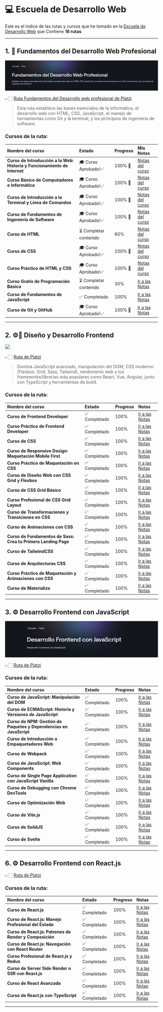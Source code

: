 # 💻 Escuela de Desarrollo Web

Este es el índice de las rutas y cursos que he tomado en la [Escuela de Desarrollo Web](https://platzi.com/escuela/web) que Contiene **16 rutas**

---

## 1. 🧱 Fundamentos del Desarrollo Web Profesional
<img src="../img/01-fundamentos.jpg"/>

👉🏻 [Ruta Fundamentos del Desarrollo web profesional de Platzi](https://platzi.com/ruta/intro-desarrollo-web)

> Esta ruta establece las bases esenciales de la informática, el desarrollo web con HTML, CSS, JavaScript, el manejo de herramientas como Git y la terminal, y los principios de ingeniería de software.

### Cursos de la ruta:

| Nombre del curso | Estado | Progreso | Mis Notas |
| :--- | :--- | :--- | :--- |
| **Curso de Introducción a la Web: Historia y Funcionamiento de Internet** | 🎓 Curso Aprobado!✅ | 100% 🔋 | [Notas del curso](./01-fundamentos-dwp/1-a-introduccion-web.md.md) |
| **Curso Básico de Computadores e Informática** | 🎓 Curso Aprobado!✅ | 100% 🔋 | [Notas del curso](./01-fundamentos-dwp/1-b-computadoras-informatica.md) |
| **Curso de Introducción a la Terminal y Línea de Comandos** | 🎓 Curso Aprobado!✅ | 100% 🔋 | [Notas del curso](./01-fundamentos-dwp/1-c-terminal.md) |
| **Curso de Fundamentos de Ingeniería de Software** | 🎓 Curso Aprobado!✅ | 100% 🔋 | [Notas del curso](./01-fundamentos-dwp/1-d-ing-software.md) |
| **Curso de HTML** | ⏳ Completar contenido | 60% | [Notas del curso](./01-fundamentos-dwp/1-e-html-2025.md) |
| **Curso de CSS** | 🎓 Curso Aprobado!✅ | 100% 🔋 | [Notas del curso](./01-fundamentos-dwp/1-f-css-2025.md) |
| **Curso Práctico de HTML y CSS** | 🎓 Curso Aprobado!✅ | 100% 🔋 | [Notas del curso](./01-fundamentos-dwp/1-g-html-css-practico.md) |
| **Curso Gratis de Programación Básica** | ⏳ Completar contenido | 30% | [Ir a las Notas](./01-fundamentos-dwp/1-h-programacion-basica.md) |
| **Curso de Fundamentos de JavaScript** | ✅ Completado | 100% | [Ir a las Notas](./01-fundamentos-dwp/1-i-fund-js.md) |
| **Curso de Git y GitHub** | 🎓 Curso Aprobado!✅ | 100% 🔋 | [Ir a las Notas](./01-fundamentos-dwp/1-j-git-github.md) |

---

## 2. ⚙️📐 Diseño y Desarrollo Frontend
<img src="../img/02-diseño-desarrollo.jpg"/>

👉🏻 [Ruta de Platzi](https://platzi.com/ruta/diseno-desarrollo-frontend)

> Domina JavaScript avanzado, manipulación del DOM, CSS moderno (Flexbox, Grid, Sass, Tailwind), rendimiento web y los frameworks/librerías más populares como React, Vue, Angular, junto con TypeScript y herramientas de build.

### Cursos de la ruta:

| Nombre del curso | Estado | Progreso | Notas |
| :--- | :--- | :--- | :--- |
| **Curso de Frontend Developer** | ✅ Completado | 100% | [Ir a las Notas](./Ruta-Frontend/Curso-de-JavaScript-Básico/README.md) |
| **Curso Práctico de Frontend Developer** | ✅ Completado | 100% | [Ir a las Notas](./Ruta-Frontend/Curso-de-JavaScript-Básico/README.md) |
| **Curso de CSS** | ✅ Completado | 100% | [Ir a las Notas](./Ruta-Frontend/Curso-de-JavaScript-Básico/README.md) |
| **Curso de Responsive Design: Maquetación Mobile First** | ✅ Completado | 100% | [Ir a las Notas](./Ruta-Frontend/Curso-de-JavaScript-Básico/README.md) |
| **Curso Práctico de Maquetación en CSS** | ✅ Completado | 100% | [Ir a las Notas](./Ruta-Frontend/Curso-de-JavaScript-Básico/README.md) |
| **Curso de Diseño Web con CSS Grid y Flexbox** | ✅ Completado | 100% | [Ir a las Notas](./Ruta-Frontend/Curso-de-JavaScript-Básico/README.md) |
| **Curso de CSS Grid Básico** | ✅ Completado | 100% | [Ir a las Notas](./Ruta-Frontend/Curso-de-JavaScript-Básico/README.md) |
| **Curso Profesional de CSS Grid Layout** | ✅ Completado | 100% | [Ir a las Notas](./Ruta-Frontend/Curso-de-JavaScript-Básico/README.md) |
| **Curso de Transformaciones y Transiciones en CSS** | ✅ Completado | 100% | [Ir a las Notas](./Ruta-Frontend/Curso-de-JavaScript-Básico/README.md) |
| **Curso de Animaciones con CSS** | ✅ Completado | 100% | [Ir a las Notas](./Ruta-Frontend/Curso-de-JavaScript-Básico/README.md) |
| **Curso de Fundamentos de Sass: Crea tu Primera Landing Page** | ✅ Completado | 100% | [Ir a las Notas](./Ruta-Frontend/Curso-de-JavaScript-Básico/README.md) |
| **Curso de TailwindCSS** | ✅ Completado | 100% | [Ir a las Notas](./Ruta-Frontend/Curso-de-JavaScript-Básico/README.md) |
| **Curso de Arquitecturas CSS** | ✅ Completado | 100% | [Ir a las Notas](./Ruta-Frontend/Curso-de-JavaScript-Básico/README.md) |
| **Curso Práctico de Maquetación y Animaciones con CSS** | ✅ Completado | 100% | [Ir a las Notas](./Ruta-Frontend/Curso-de-JavaScript-Básico/README.md) |
| **Curso de Materialize** | ✅ Completado | 100% | [Ir a las Notas](./Ruta-Frontend/Curso-de-JavaScript-Básico/README.md) |

---

## 3. ⚙️ Desarrollo Frontend con JavaScript
<img src="../img/03-desarrollo-js.jpg"/>

👉🏻 [Ruta de Platzi](https://platzi.com/ruta/desarollo-frontend-con-javascript)
### Cursos de la ruta:

| Nombre del curso | Estado | Progreso | Notas |
| :--- | :--- | :--- | :--- |
| **Curso de JavaScript: Manipulación del DOM** | ✅ Completado | 100% | [Ir a las Notas](./Ruta-Frontend/Curso-de-JavaScript-Básico/README.md) |
| **Curso de ECMAScript: Historia y Versiones de JavaScript** | ✅ Completado | 100% | [Ir a las Notas](./Ruta-Frontend/Curso-de-JavaScript-Básico/README.md) |
| **Curso de NPM: Gestión de Paquetes y Dependencias en JavaScript** | ✅ Completado | 100% | [Ir a las Notas](./Ruta-Frontend/Curso-de-JavaScript-Básico/README.md) |
| **Curso de Introducción a Empaquetadores Web** | ✅ Completado | 100% | [Ir a las Notas](./Ruta-Frontend/Curso-de-JavaScript-Básico/README.md) |
| **Curso de Webpack** | ✅ Completado | 100% | [Ir a las Notas](./Ruta-Frontend/Curso-de-JavaScript-Básico/README.md) |
| **Curso de JavaScript: Web Components** | ✅ Completado | 100% | [Ir a las Notas](./Ruta-Frontend/Curso-de-JavaScript-Básico/README.md) |
| **Curso de Single Page Application con JavaScript Vanilla** | ✅ Completado | 100% | [Ir a las Notas](./Ruta-Frontend/Curso-de-JavaScript-Básico/README.md) |
| **Curso de Debugging con Chrome DevTools** | ✅ Completado | 100% | [Ir a las Notas](./Ruta-Frontend/Curso-de-JavaScript-Básico/README.md) |
| **Curso de Optimización Web** | ✅ Completado | 100% | [Ir a las Notas](./Ruta-Frontend/Curso-de-JavaScript-Básico/README.md) |
| **Curso de Vite.js** | ✅ Completado | 100% | [Ir a las Notas](./Ruta-Frontend/Curso-de-JavaScript-Básico/README.md) |
| **Curso de SolidJS** | ✅ Completado | 100% | [Ir a las Notas](./Ruta-Frontend/Curso-de-JavaScript-Básico/README.md) |
| **Curso de Svelte** | ✅ Completado | 100% | [Ir a las Notas](./Ruta-Frontend/Curso-de-JavaScript-Básico/README.md) |

---

## 6. ⚙️ Desarrollo Frontend con React.js
👉🏻 [Ruta de Platzi](https://platzi.com/ruta/desarrollo-frontend-react-js)
### Cursos de la ruta:

| Nombre del curso | Estado | Progreso | Notas |
| :--- | :--- | :--- | :--- |
| **Curso de React.js** | ✅ Completado | 100% | [Ir a las Notas](./Ruta-Frontend/Curso-de-JavaScript-Básico/README.md) |
| **Curso de React.js: Manejo Profesional del Estado** | ✅ Completado | 100% | [Ir a las Notas](./Ruta-Frontend/Curso-de-JavaScript-Básico/README.md) |
| **Curso de React.js: Patrones de Render y Composición** | ✅ Completado | 100% | [Ir a las Notas](./Ruta-Frontend/Curso-de-JavaScript-Básico/README.md) |
| **Curso de React.js: Navegación con React Router** | ✅ Completado | 100% | [Ir a las Notas](./Ruta-Frontend/Curso-de-JavaScript-Básico/README.md) |
| **Curso Profesional de React.js y Redux** | ✅ Completado | 100% | [Ir a las Notas](./Ruta-Frontend/Curso-de-JavaScript-Básico/README.md) |
| **Curso de Server Side Render o SSR con React.js** | ✅ Completado | 100% | [Ir a las Notas](./Ruta-Frontend/Curso-de-JavaScript-Básico/README.md) |
| **Curso de React Avanzado** | ✅ Completado | 100% | [Ir a las Notas](./Ruta-Frontend/Curso-de-JavaScript-Básico/README.md) |
| **Curso de React.js con TypeScript** | ✅ Completado | 100% | [Ir a las Notas](./Ruta-Frontend/Curso-de-JavaScript-Básico/README.md) |

---
